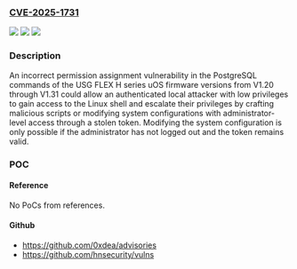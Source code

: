 ### [CVE-2025-1731](https://cve.mitre.org/cgi-bin/cvename.cgi?name=CVE-2025-1731)
![](https://img.shields.io/static/v1?label=Product&message=USG%20FLEX%20H%20series%20uOS%20firmware&color=blue)
![](https://img.shields.io/static/v1?label=Version&message=%3D%20from%20V1.20%20through%20V1.31%20&color=brighgreen)
![](https://img.shields.io/static/v1?label=Vulnerability&message=CWE-732%20Incorrect%20Permission%20Assignment%20for%20Critical%20Resource&color=brighgreen)

### Description

An incorrect permission assignment vulnerability in the PostgreSQL commands of the USG FLEX H series uOS firmware versions from V1.20 through V1.31 could allow an authenticated local attacker with low privileges to gain access to the Linux shell and escalate their privileges by crafting malicious scripts or modifying system configurations with administrator-level access through a stolen token. Modifying the system configuration is only possible if the administrator has not logged out and the token remains valid.

### POC

#### Reference
No PoCs from references.

#### Github
- https://github.com/0xdea/advisories
- https://github.com/hnsecurity/vulns

